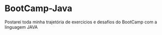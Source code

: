 # BootCamp-Java
Postarei toda minha trajetória de exercicios e desafios do BootCamp com a linguagem JAVA
